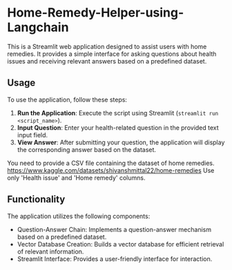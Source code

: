 # Home-Remedy-Helper-using-Langchain

This is a Streamlit web application designed to assist users with home remedies. It provides a simple interface for asking questions about health issues and receiving relevant answers based on a predefined dataset.

## Usage

To use the application, follow these steps:

1. **Run the Application**: Execute the script using Streamlit (`streamlit run <script_name>`).
2. **Input Question**: Enter your health-related question in the provided text input field.
3. **View Answer**: After submitting your question, the application will display the corresponding answer based on the dataset.

 You need to provide a CSV file containing the dataset of home remedies. https://www.kaggle.com/datasets/shivanshmittal22/home-remedies
 Use only 'Health issue' and 'Home remedy' columns.

## Functionality
The application utilizes the following components:

- Question-Answer Chain: Implements a question-answer mechanism based on a predefined dataset.
- Vector Database Creation: Builds a vector database for efficient retrieval of relevant information.
- Streamlit Interface: Provides a user-friendly interface for interaction.
